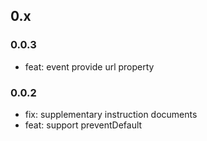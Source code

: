 ## 0.x

### 0.0.3

- feat: event provide url property

### 0.0.2

- fix: supplementary instruction documents
- feat: support preventDefault
